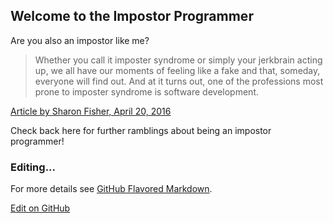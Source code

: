 ## Welcome to the Impostor Programmer

Are you also an impostor like me? 

> Whether you call it imposter syndrome or simply your jerkbrain acting up, we all have our moments of feeling like a fake and that, someday, everyone will find out. And at it turns out, one of the professions most prone to imposter syndrome is software development.

[Article by Sharon Fisher, April 20, 2016](https://www.laserfiche.com/simplicity/shut-up-imposter-syndrome-i-can-too-program/)

Check back here for further ramblings about being an impostor programmer!

### Editing... 
For more details see [GitHub Flavored Markdown](https://guides.github.com/features/mastering-markdown/).

[Edit on GitHub](https://github.com/impostorprogrammer/impostorprogrammer.github.io/edit/master/README.md)


